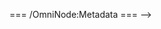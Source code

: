 <!-- === OmniNode:Metadata ===
<!-- metadata_version: 0.1.0 -->
<!-- schema_version: 1.1.0 -->
<!-- uuid: 634bbaf4-578a-471e-8362-0f21cd13de08 -->
<!-- name: error_taxonomy.md -->
<!-- version: 1.0.0 -->
<!-- author: OmniNode Team -->
<!-- created_at: 2025-05-19T16:19:52.036177 -->
<!-- last_modified_at: 2025-05-19T16:19:52.036178 -->
<!-- description: Stamped Markdown file: error_taxonomy.md -->
<!-- state_contract: none -->
<!-- lifecycle: active -->
<!-- hash: 4d030df50a0b42ac5b89e8c86f7f158fb9c5f9772ca91ac8ae6b50728d4236a1 -->
<!-- entrypoint: {'type': 'markdown', 'target': 'error_taxonomy.md'} -->
<!-- namespace: onex.stamped.error_taxonomy.md -->
<!-- meta_type: tool -->
=== /OmniNode:Metadata === -->
